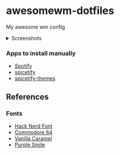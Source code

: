 # awesomewm-dotfiles
My awesome wm config

<details>
  <summary>Screenshots</summary>

### ricework

![Image](config/awesome/themes/ricework/screenshot.png)
</details>

### Apps to install manually

- [Spotify](https://flathub.org/apps/details/com.spotify.Client)
- [spicetify](https://github.com/spicetify/spicetify-cli)
- [spicetify-themes](https://github.com/spicetify/spicetify-themes)

## References

### Fonts
- [Hack Nerd Font](https://github.com/ryanoasis/nerd-fonts#option-3-install-script)
- [Commodore 64](https://www.dafont.com/commodore-64.font)
- [Vanilla Caramel](https://www.dafont.com/vanilla-caramel.font)
- [Purple Smile](https://www.dafont.com/purple-smile.font)